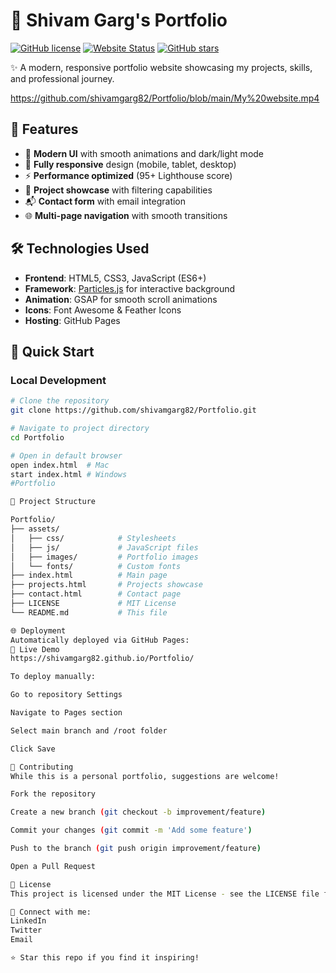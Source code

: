 # 🚀 Shivam Garg's Portfolio

[![GitHub license](https://img.shields.io/github/license/shivamgarg82/Portfolio)](LICENSE)
[![Website Status](https://img.shields.io/website?url=https%3A%2F%2Fshivamgarg82.github.io%2FPortfolio%2F)](https://shivamgarg82.github.io/Portfolio/)
[![GitHub stars](https://img.shields.io/github/stars/shivamgarg82/Portfolio)](https://github.com/shivamgarg82/Portfolio/stargazers)

✨ A modern, responsive portfolio website showcasing my projects, skills, and professional journey.

https://github.com/shivamgarg82/Portfolio/blob/main/My%20website.mp4

## 🌟 Features
- 🎨 **Modern UI** with smooth animations and dark/light mode
- 📱 **Fully responsive** design (mobile, tablet, desktop)
- ⚡ **Performance optimized** (95+ Lighthouse score)
- 📝 **Project showcase** with filtering capabilities
- 📬 **Contact form** with email integration
- 🌐 **Multi-page navigation** with smooth transitions

## 🛠️ Technologies Used
- **Frontend**: HTML5, CSS3, JavaScript (ES6+)
- **Framework**: [Particles.js](https://vincentgarreau.com/particles.js/) for interactive background
- **Animation**: GSAP for smooth scroll animations
- **Icons**: Font Awesome & Feather Icons
- **Hosting**: GitHub Pages

## 🚀 Quick Start

### Local Development
```bash
# Clone the repository
git clone https://github.com/shivamgarg82/Portfolio.git

# Navigate to project directory
cd Portfolio

# Open in default browser
open index.html  # Mac
start index.html # Windows
#Portfolio

📂 Project Structure

Portfolio/
├── assets/
│   ├── css/            # Stylesheets
│   ├── js/             # JavaScript files
│   ├── images/         # Portfolio images
│   └── fonts/          # Custom fonts
├── index.html          # Main page
├── projects.html       # Projects showcase
├── contact.html        # Contact page
├── LICENSE             # MIT License
└── README.md           # This file

🌐 Deployment
Automatically deployed via GitHub Pages:
🔗 Live Demo
https://shivamgarg82.github.io/Portfolio/

To deploy manually:

Go to repository Settings

Navigate to Pages section

Select main branch and /root folder

Click Save

🤝 Contributing
While this is a personal portfolio, suggestions are welcome!

Fork the repository

Create a new branch (git checkout -b improvement/feature)

Commit your changes (git commit -m 'Add some feature')

Push to the branch (git push origin improvement/feature)

Open a Pull Request

📜 License
This project is licensed under the MIT License - see the LICENSE file for details.

💼 Connect with me:
LinkedIn
Twitter
Email

⭐ Star this repo if you find it inspiring!
